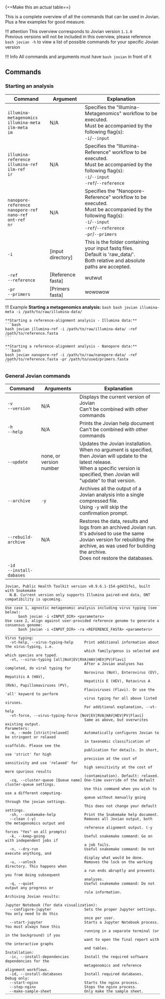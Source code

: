 {==Make this an actual table==}

This is a complete overview of all the commands that can be used in Jovian. Plus a few examples for good measure.

!!! attention
    This overview corresponds to Jovian version `1.1.0`  
    Previous versions will not be included in this overview, please reference `bash jovian -h` to view a list of possible commands for your specific Jovian version

!!! Info
    All commands and arguments must have `bash jovian` in front of it

## Commands

### Starting an analysis

Command         |Argument         |Explanation        |
---------       |---------        |---------          |
`illumina-metagenomics`<br>`illumina-meta`<br>`ilm-meta`<br>`im` | N/A | Specifies the "Illumina-Metagenomics" workflow to be executed. <br> Must be accompanied by the following flag(s): <br> `-i`/`--input` | 
`illumina-reference`<br>`illumina-ref`<br>`ilm-ref`<br>`ir` | N/A | Specifies the "Illumina-Reference" workflow to be executed. <br> Must be accompanied by the following flag(s): <br>`-i`/`--input`<br>`-ref`/`--reference` |
`nanopore-reference`<br>`nanopore-ref`<br>`nano-ref`<br>`ont-ref`<br>`nr` | N/A | Specifies the "Nanopore-Reference" workflow to be executed. <br> Must be accompanied by the following flag(s): <br>`-i`/`--input`<br>`-ref`/`--reference`<br>`-pr`/`--primers`
`-i`    |[input directory] | This is the folder containing your input fastq files. <br> Default is 'raw_data/'.<br>Both relative and absolute paths are accepted.  |
`-ref`<br>`--reference`   | [Reference fasta] | wutwut                                  |
`-pr`<br>`--primers`      | [Primers fasta]   | wowowow                                 |

!!! Example
    **Starting a metagenomics analysis:**
    ```bash
    bash jovian illumina-meta -i /path/to/raw/illumina-data/
    ```

    **Starting a reference-alignment analysis - Illumina data:**
    ```bash
    bash jovian illumina-ref -i /path/to/raw/illumina-data/ -ref /path/to/reference.fasta
    ```

    **Starting a reference-alignment analysis - Nanopore data:**
    ```bash
    bash jovian nanopore-ref -i /path/to/raw/nanopore-data/ -ref /path/to/reference.fasta -pr /path/to/used/primers.fasta
    ```

### General Jovian commands

Command                   |Arguments          |Explanation
----                      |----               |----
`-v`<br>`--version`       | N/A               | Displays the current version of Jovian<br>Can't be combined with other commands   |
`-h`<br>`--help`          | N/A               | Prints the Jovian help document<br>Can't be combined with other commands          |
`--update`                | none, or version number | Updates the Jovian installation.<br>When no argument is specified, then Jovian will update to the latest release.<br>When a specific version is specified, then Jovian will "update" to that version. | 
`--archive`               | `-y`              | Archives all the output of a Jovian analysis into a single compressed file.<br>Using `-y` will skip the confirmation prompt. |
`--rebuild-archive`       | N/A               | Restores the data, results and logs from an archived Jovian run.<br>It's advised to use the same Jovian version for rebuilding the archive, as was used for building the archive.<br>Does not restore the databases. |
`-id`<br>`--install-dabases`|


```
Jovian, Public Health Toolkit version v0.9.6.1-154-gd431fe1, built with Snakemake
  N.B. Current version only supports Illumina paired-end data, ONT compatibility is upcoming.
__________________________________________________________________________________________________
Use case 1, agnostic metagenomic analysis including virus typing (see below):
      bash jovian -i <INPUT_DIR> <parameters>
Use case 2, align against user-provided reference genome to generate a consensus genome:
      bash jovian -i <INPUT_DIR> -ra <REFERENCE_FASTA> <parameters>
__________________________________________________________________________________________________
Virus typing:
  -vt-help, --virus-typing-help     Print additional information about the virus-typing, i.e.
                                    which family/genus is selected and which species are typed.
  -vt, --virus-typing [all|NoV|EV|RVA|HAV|HEV|PV|Flavi]
                                    After a Jovian analyses has completed, do viral typing for
                                    Norovirus (NoV), Enterovirus (EV), Hepatitis A (HAV), 
                                    Hepatitis E (HEV), Rotavirus A (RVA), Papillomaviruses (PV),
                                    Flaviviruses (Flavi). Or use the 'all' keyword to perform
                                    virus typing for all above listed viruses.
                                    For additional explanation, --vt-help
  -vt-force, --virus-typing-force [NoV|EV|RVA|HAV|HEV|PV|Flavi]
                                    Same as above, but overwrites existing output. 
Parameters:
  -m, --mode [strict|relaxed]       Automatically configures Jovian to be stringent or relaxed
                                    in taxonomic classification of scaffolds. Please see the 
                                    publication for details. In short, use 'strict' for high 
                                    precision at the cost of sensitivity and use 'relaxed' for
                                    high sensitivity at the cost of more spurious results
                                    (contamination). Default: relaxed.
  -cq, --cluster-queue [Queue name] One-time override of the default cluster-queue settings.
                                    Use this command when you wish to use a different computing-
                                    queue without manually going through the jovian settings.
                                    This does not change your default settings.
  -sh, --snakemake-help             Print the Snakemake help document.
  --clean (-y)                      Removes all Jovian output, both the metagenomics output and
                                    reference alignment output. (-y forces "Yes" on all prompts)
  -k, --keep-going                  Useful snakemake command: Go on with independent jobs if
                                    a job fails.
  -n, --dry-run                     Useful snakemake command: Do not execute anything, and
                                    display what would be done.
  -u, --unlock                      Removes the lock on the working directory. This happens when
                                    a run ends abruptly and prevents you from doing subsequent
                                    analyses.
  -q, --quiet                       Useful snakemake command: Do not output any progress or
                                    rule information.
Archiving Jovian results:

Jupyter Notebook (for data visualization):
  --configure-jupyter               Sets the proper Jupyter settings. You only need to do this
                                    once per user.
  --start-jupyter                   Starts a Jupyter Notebook process. You must always have this
                                    running in a separate terminal (or in the background) if you
                                    want to open the final report with the interactive graphs
                                    and tables.
Installation:
  -ic, --install-dependencies       Install the required software dependencies for the
                                    metagenomics and reference alignment workflows.
  -id, --install-databases          Install required databases.
Debug only:
  --start-nginx                     Starts the nginx process.
  --stop-nginx                      Stops the nginx process.
  --make-sample-sheet               Only make the sample sheet.
‾‾‾‾‾‾‾‾‾‾‾‾‾‾‾‾‾‾‾‾‾‾‾‾‾‾‾‾‾‾‾‾‾‾‾‾‾‾‾‾‾‾‾‾‾‾‾‾‾‾‾‾‾‾‾‾‾‾‾‾‾‾‾‾‾‾‾‾‾‾‾‾‾‾‾‾‾‾‾‾‾‾‾‾‾‾‾‾‾‾‾‾‾‾‾‾‾‾‾
```

